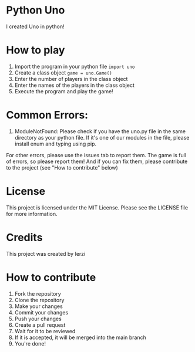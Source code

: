 # Python Uno
 I created Uno in python!

# How to play
 1. Import the program in your python file 
    `import uno`
 2. Create a class object
    `game = uno.Game()`
 3. Enter the number of players in the class object
 4. Enter the names of the players in the class object
 5. Execute the program and play the game!

# Common Errors:
 1. ModuleNotFound: Please check if you have the uno.py file in the same directory as your python file. If it's one of our modules in the file, please install enum and typing using pip.

 For other errors, please use the issues tab to report them.
 The game is full of errors, so please report them! And if you can fix them, please contribute to the project (see "How to contribute" below)

# License
 This project is licensed under the MIT License. Please see the LICENSE file for more information.

# Credits
This project was created by Ierzi


# How to contribute
1. Fork the repository
2. Clone the repository
3. Make your changes
4. Commit your changes
5. Push your changes
6. Create a pull request
7. Wait for it to be reviewed
8. If it is accepted, it will be merged into the main branch
9. You're done!
